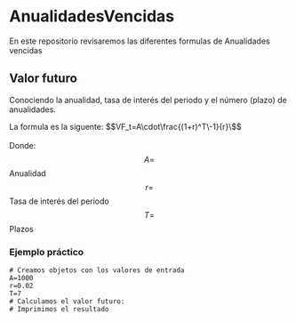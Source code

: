 # AnualidadesVencidas
En este repositorio revisaremos las diferentes formulas de Anualidades vencidas 

## Valor futuro
Conociendo la anualidad, tasa de interés del periodo y el número (plazo) de anualidades.

La formula es la siguente:
$$VF_t=A\cdot\frac{(1+r)^T\-1}{r}\$$ <br>  <br>
Donde: <br>
$$A=$$ Anualidad <br>
$$r=$$ Tasa de interés del periodo <br>
$$T=$$ Plazos <br>

### Ejemplo práctico
```{r}
# Creamos objetos con los valores de entrada
A=1000
r=0.02
T=7
# Calculamos el valor futuro:
# Imprimimos el resultado

```
